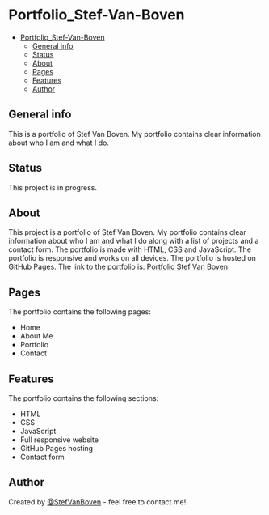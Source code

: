 # Portfolio_Stef-Van-Boven

- [Portfolio\_Stef-Van-Boven](#portfolio_stef-van-boven)
  - [General info](#general-info)
  - [Status](#status)
  - [About](#about)
  - [Pages](#pages)
  - [Features](#features)
  - [Author](#author)

## General info
This is a portfolio of Stef Van Boven. My portfolio contains clear information about who I am and what I do.

## Status
This project is in progress.

## About
This project is a portfolio of Stef Van Boven. My portfolio contains clear information about who I am and what I do along with a list of projects and a contact form. The portfolio is made with HTML, CSS and JavaScript. The portfolio is responsive and works on all devices. The portfolio is hosted on GitHub Pages. The link to the portfolio is: [Portfolio Stef Van Boven](https://stef-van-boven.netlify.app/).

## Pages
The portfolio contains the following pages:
- Home
- About Me
- Portfolio
- Contact

## Features
The portfolio contains the following sections:
- HTML
- CSS
- JavaScript
- Full responsive website
- GitHub Pages hosting
- Contact form

## Author
Created by [@StefVanBoven](https://www.linkedin.com/in/stef-van-boven/) - feel free to contact me!